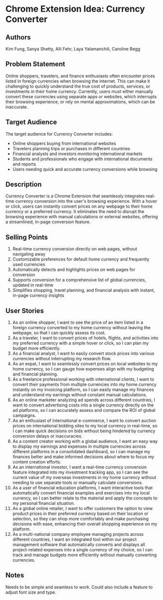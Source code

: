 # Chrome Extension Idea: Currency Converter

## Authors

Kim Fung, Sanya Shetty, Alli Fehr, Laya Yalamanchili, Caroline Begg

## Problem Statement

Online shoppers, travelers, and finance enthusiasts often encounter prices listed in foreign currencies when browsing the internet. This can make it challenging to quickly understand the true cost of products, services, or investments in their home currency. Currently, users must either manually convert these currencies using separate apps or websites, which interrupts their browsing experience, or rely on mental approximations, which can be inaccurate.

## Target Audience

The target audience for Currency Converter includes:

- Online shoppers buying from international websites
- Travelers planning trips or purchases in different countries
- Financial analysts and investors monitoring international markets
- Students and professionals who engage with international documents and reports
- Users needing quick and accurate currency conversions while browsing

## Description

Currency Converter is a Chrome Extension that seamlessly integrates real-time currency conversion into the user's browsing experience. With a hover or click, users can instantly convert prices on any webpage to their home currency or a preferred currency. It eliminates the need to disrupt the browsing experience with manual calculations or external websites, offering a streamlined, in-page conversion feature.

## Selling Points

1. Real-time currency conversion directly on web pages, without navigating away
2. Customizable preferences for default home currency and frequently used currencies
3. Automatically detects and highlights prices on web pages for conversion
4. Supports conversion for a comprehensive list of global currencies, updated in real-time
5. Simplifies shopping, travel planning, and financial analysis with instant, in-page currency insights

## User Stories

1. As an online shopper, I want to see the price of an item listed in a foreign currency converted to my home currency without leaving the webpage, so that I can quickly assess its cost.
2. As a traveler, I want to convert prices of hotels, flights, and activities into my preferred currency with a simple hover or click, so I can plan my budget more efficiently.
3. As a financial analyst, I want to easily convert stock prices into various currencies without interrupting my research flow.
4. As an expat, I want to seamlessly convert prices on local websites to my home currency, so I can gauge how expenses align with my budgeting and financial planning.
5. As a freelance professional working with international clients, I want to convert their payments from multiple currencies into my home currency instantly on my invoicing platform, so I can easily manage my finances and understand my earnings without constant manual calculations.
6. As an online marketer analyzing ad spends across different countries, I want to convert advertising costs into a single currency directly on the ad platforms, so I can accurately assess and compare the ROI of global campaigns.
7. As an enthusiast of international e-commerce, I want to convert auction prices on international bidding sites to my local currency in real-time, so I can make quick decisions on bids without being hindered by currency conversion delays or inaccuracies.
8. As a content creator working with a global audience, I want an easy way to display my earnings and expenses in multiple currencies across different platforms in a consolidated dashboard, so I can manage my finances better and make informed decisions about where to focus my content creation efforts.
9. As an international investor, I want a real-time currency conversion feature integrated into my investment tracking app, so I can see the current value of my overseas investments in my home currency without needing to use separate tools or manually calculate conversions.
10. As a user of financial education platforms, I want interactive tools that automatically convert financial examples and exercises into my local currency, so I can better relate to the material and apply the concepts to my personal financial situation.
11. As a global online retailer, I want to offer customers the option to view product prices in their preferred currency based on their location or selection, so they can shop more comfortably and make purchasing decisions with ease, enhancing their overall shopping experience on my platform.
12. As a multi-national company employee managing projects across different countries, I want an integrated tool within our project management software that automatically converts and displays all project-related expenses into a single currency of my choice, so I can track and manage budgets more efficiently without manually converting currencies.
    
## Notes

Needs to be simple and seamless to work. Could also include a feature to adjust font size and type.
